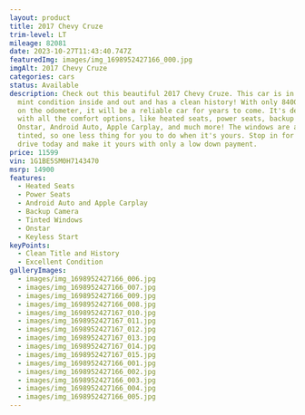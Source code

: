 ```yaml
---
layout: product
title: 2017 Chevy Cruze
trim-level: LT
mileage: 82081
date: 2023-10-27T11:43:40.747Z
featuredImg: images/img_1698952427166_000.jpg
imgAlt: 2017 Chevy Cruze
categories: cars
status: Available
description: Check out this beautiful 2017 Chevy Cruze. This car is in nearly
  mint condition inside and out and has a clean history! With only 84000 miles
  on the odometer, it will be a reliable car for years to come. It's decked out
  with all the comfort options, like heated seats, power seats, backup camera,
  Onstar, Android Auto, Apple Carplay, and much more! The windows are already
  tinted, so one less thing for you to do when it's yours. Stop in for a test
  drive today and make it yours with only a low down payment.
price: 11599
vin: 1G1BE5SM0H7143470
msrp: 14900
features:
  - Heated Seats
  - Power Seats
  - Android Auto and Apple Carplay
  - Backup Camera
  - Tinted Windows
  - Onstar
  - Keyless Start
keyPoints:
  - Clean Title and History
  - Excellent Condition
galleryImages:
  - images/img_1698952427166_006.jpg
  - images/img_1698952427166_007.jpg
  - images/img_1698952427166_009.jpg
  - images/img_1698952427166_008.jpg
  - images/img_1698952427167_010.jpg
  - images/img_1698952427167_011.jpg
  - images/img_1698952427167_012.jpg
  - images/img_1698952427167_013.jpg
  - images/img_1698952427167_014.jpg
  - images/img_1698952427167_015.jpg
  - images/img_1698952427166_001.jpg
  - images/img_1698952427166_002.jpg
  - images/img_1698952427166_003.jpg
  - images/img_1698952427166_004.jpg
  - images/img_1698952427166_005.jpg
---
```

